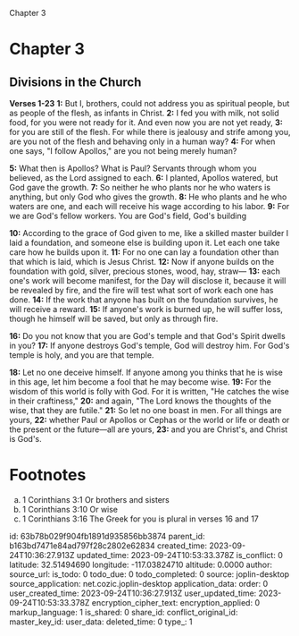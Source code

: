Chapter 3

# Chapter 3
## Divisions in the Church
**Verses 1-23**
**1:** But I, brothers, could not address you as spiritual people, but as people of the flesh, as infants in Christ.
**2:** I fed you with milk, not solid food, for you were not ready for it. And even now you are not yet ready,
**3:** for you are still of the flesh. For while there is jealousy and strife among you, are you not of the flesh and behaving only in a human way?
**4:** For when one says, "I follow Apollos," are you not being merely human?

**5:** What then is Apollos? What is Paul? Servants through whom you believed, as the Lord assigned to each.
**6:** I planted, Apollos watered, but God gave the growth.
**7:** So neither he who plants nor he who waters is anything, but only God who gives the growth.
**8:** He who plants and he who waters are one, and each will receive his wage according to his labor.
**9:** For we are God's fellow workers. You are God's field, God's building

**10:** According to the grace of God given to me, like a skilled master builder I laid a foundation, and someone else is building upon it. Let each one take care how he builds upon it.
**11:** For no one can lay a foundation other than that which is laid, which is Jesus Christ.
**12:** Now if anyone builds on the foundation with gold, silver, precious stones, wood, hay, straw—
**13:** each one's work will become manifest, for the Day will disclose it, because it will be revealed by fire, and the fire will test what sort of work each one has done.
**14:** If the work that anyone has built on the foundation survives, he will receive a reward.
**15:** If anyone's work is burned up, he will suffer loss, though he himself will be saved, but only as through fire.

**16:** Do you not know that you are God's temple and that God's Spirit dwells in you?
**17:** If anyone destroys God's temple, God will destroy him. For God's temple is holy, and you are that temple.

**18:** Let no one deceive himself. If anyone among you thinks that he is wise in this age, let him become a fool that he may become wise.
**19:** For the wisdom of this world is folly with God. For it is written, "He catches the wise in their craftiness,"
**20:** and again, "The Lord knows the thoughts of the wise, that they are futile."
**21:** So let no one boast in men. For all things are yours,
**22:** whether Paul or Apollos or Cephas or the world or life or death or the present or the future—all are yours,
**23:** and you are Christ's, and Christ is God's.

# Footnotes
<ol type='a'>
	<li>1 Corinthians 3:1 Or brothers and sisters</li>
	<li>1 Corinthians 3:10 Or wise</li>
	<li>1 Corinthians 3:16 The Greek for you is plural in verses 16 and 17</li>
</ol>


id: 63b78b029f904fb1891d935856bb3874
parent_id: b163bd7471e84ad797f28c2802e62834
created_time: 2023-09-24T10:36:27.913Z
updated_time: 2023-09-24T10:53:33.378Z
is_conflict: 0
latitude: 32.51494690
longitude: -117.03824710
altitude: 0.0000
author: 
source_url: 
is_todo: 0
todo_due: 0
todo_completed: 0
source: joplin-desktop
source_application: net.cozic.joplin-desktop
application_data: 
order: 0
user_created_time: 2023-09-24T10:36:27.913Z
user_updated_time: 2023-09-24T10:53:33.378Z
encryption_cipher_text: 
encryption_applied: 0
markup_language: 1
is_shared: 0
share_id: 
conflict_original_id: 
master_key_id: 
user_data: 
deleted_time: 0
type_: 1